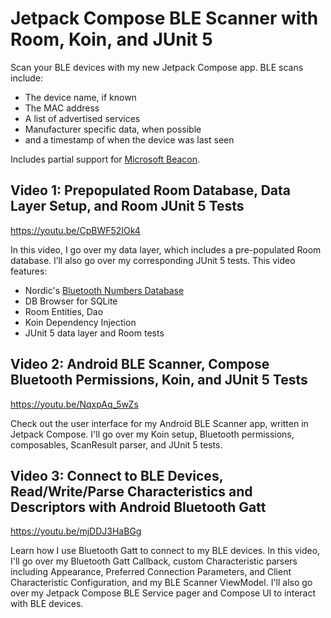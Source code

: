 # Jetpack Compose BLE Scanner with Room, Koin, and JUnit 5

Scan your BLE devices with my new Jetpack Compose app. BLE scans include:

* The device name, if known
* The MAC address
* A list of advertised services
* Manufacturer specific data, when possible
* and a timestamp of when the device was last seen

Includes partial support for [Microsoft Beacon](https://learn.microsoft.com/en-us/openspecs/windows_protocols/ms-cdp/77b446d0-8cea-4821-ad21-fabdf4d9a569).

## Video 1: Prepopulated Room Database, Data Layer Setup, and Room JUnit 5 Tests

https://youtu.be/CpBWF52IOk4

In this video, I go over my data layer, which includes a pre-populated Room database. I’ll also
go over my corresponding JUnit 5 tests. This video features:

* Nordic's [Bluetooth Numbers Database](https://github.com/NordicSemiconductor/bluetooth-numbers-database)
* DB Browser for SQLite
* Room Entities, Dao
* Koin Dependency Injection
* JUnit 5 data layer and Room tests

## Video 2: Android BLE Scanner, Compose Bluetooth Permissions, Koin, and JUnit 5 Tests

https://youtu.be/NqxpAq_5wZs

Check out the user interface for my Android BLE Scanner app, written in Jetpack Compose. I'll go
over my Koin setup, Bluetooth permissions, composables, ScanResult parser, and JUnit 5 tests.

## Video 3: Connect to BLE Devices, Read/Write/Parse Characteristics and Descriptors with Android Bluetooth Gatt

https://youtu.be/mjDDJ3HaBGg

Learn how I use Bluetooth Gatt to connect to my BLE devices. In this video, I'll go over my Bluetooth
Gatt Callback, custom Characteristic parsers including Appearance, Preferred Connection Parameters,
and Client Characteristic Configuration, and my BLE Scanner ViewModel. I'll also go over my
Jetpack Compose BLE Service pager and Compose UI to interact with BLE devices.